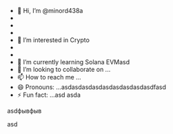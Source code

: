 


































- 👋 Hi, I’m @minord438a
- 
- 
- 
- 👀 I’m interested in Crypto
- 
- 
- 🌱 I’m currently learning Solana EVMasd
- 💞️ I’m looking to collaborate on ...
- 📫 How to reach me ...
- 😄 Pronouns: ...asdasdasdasdasdasdasdasdasdfasd
- ⚡ Fun fact: ...asd
asda
<!---asdasdasdasdasdasddasddd
minord438/minord438 is a ✨ special ✨ repository because its `README.mdd` (this file) appears on youdr GitHub profile.asdasdasd
You can click the Preview link to take a look at your changes.asdasdasd
--->asdфывфыв
asd
